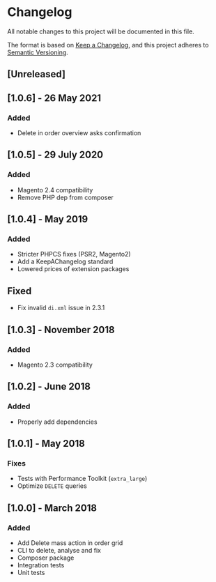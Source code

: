 # Changelog
All notable changes to this project will be documented in this file.

The format is based on [Keep a Changelog](https://keepachangelog.com/en/1.0.0/),
and this project adheres to [Semantic Versioning](https://semver.org/spec/v2.0.0.html).

## [Unreleased]

## [1.0.6] - 26 May 2021
### Added
- Delete in order overview asks confirmation

## [1.0.5] - 29 July 2020
### Added
- Magento 2.4 compatibility
- Remove PHP dep from composer

## [1.0.4] - May 2019
### Added
- Stricter PHPCS fixes (PSR2, Magento2)
- Add a KeepAChangelog standard
- Lowered prices of extension packages

## Fixed
- Fix invalid `di.xml` issue in 2.3.1

## [1.0.3] - November 2018
### Added
- Magento 2.3 compatibility

## [1.0.2] - June 2018
### Added
- Properly add dependencies

## [1.0.1] - May 2018
### Fixes
- Tests with Performance Toolkit (`extra_large`)
- Optimize `DELETE` queries

## [1.0.0] - March 2018
### Added
- Add Delete mass action in order grid
- CLI to delete, analyse and fix
- Composer package
- Integration tests
- Unit tests
